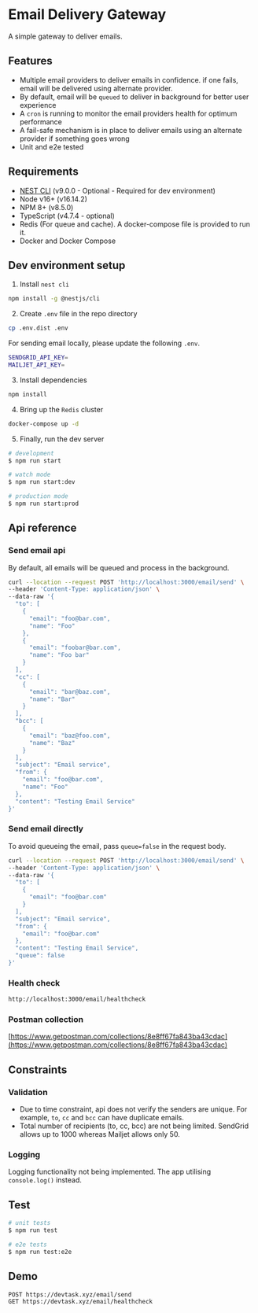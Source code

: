 # Email Delivery Gateway

A simple gateway to deliver emails.

## Features
- Multiple email providers to deliver emails in confidence. if one fails, email will be delivered using alternate provider.
- By default, email will be `queued` to deliver in background for better user experience
- A `cron` is running to monitor the email providers health for optimum performance
- A fail-safe mechanism is in place to deliver emails using an alternate provider if something goes wrong
- Unit and e2e tested

## Requirements

- [NEST CLI](https://docs.nestjs.com/cli/overview) (v9.0.0 - Optional - Required for dev environment)
- Node v16+ (v16.14.2)
- NPM 8+ (v8.5.0)
- TypeScript (v4.7.4 - optional)
- Redis (For queue and cache). A docker-compose file is provided to run it.
- Docker and Docker Compose

## Dev environment setup

1. Install `nest cli`
```bash
npm install -g @nestjs/cli
```
2. Create `.env` file in the repo directory
```bash
cp .env.dist .env
```

For sending email locally, please update the following `.env`.

```bash
SENDGRID_API_KEY=
MAILJET_API_KEY=
```

3. Install dependencies
```bash
npm install
```

4. Bring up the `Redis` cluster

```bash
docker-compose up -d
```

5. Finally, run the dev server

```bash
# development
$ npm run start

# watch mode
$ npm run start:dev

# production mode
$ npm run start:prod
```

## Api reference

### Send email api

By default, all emails will be queued and process in the background.

```bash
curl --location --request POST 'http://localhost:3000/email/send' \
--header 'Content-Type: application/json' \
--data-raw '{
  "to": [
    {
      "email": "foo@bar.com",
      "name": "Foo"
    },
    {
      "email": "foobar@bar.com",
      "name": "Foo bar"
    }
  ],
  "cc": [
    {
      "email": "bar@baz.com",
      "name": "Bar"
    }
  ],
  "bcc": [
    {
      "email": "baz@foo.com",
      "name": "Baz"
    }
  ],
  "subject": "Email service",
  "from": {
    "email": "foo@bar.com",
    "name": "Foo"
  },
  "content": "Testing Email Service"
}'
```

### Send email directly
To avoid queueing the email, pass `queue=false` in the request body.

```bash
curl --location --request POST 'http://localhost:3000/email/send' \
--header 'Content-Type: application/json' \
--data-raw '{
  "to": [
    {
      "email": "foo@bar.com"
    }
  ],
  "subject": "Email service",
  "from": {
    "email": "foo@bar.com"
  },
  "content": "Testing Email Service",
  "queue": false
}'
```

### Health check

```bash
http://localhost:3000/email/healthcheck
```

### Postman collection

[https://www.getpostman.com/collections/8e8ff67fa843ba43cdac](https://www.getpostman.com/collections/8e8ff67fa843ba43cdac)

## Constraints

### Validation

- Due to time constraint, api does not verify the senders are unique.
For example, `to`, `cc` and `bcc` can have duplicate emails.
- Total number of recipients (to, cc, bcc) are not being limited. SendGrid allows up to 1000 whereas Mailjet allows only 50.

### Logging

Logging functionality not being implemented. The app utilising `console.log()` instead.

## Test

```bash
# unit tests
$ npm run test

# e2e tests
$ npm run test:e2e
```
## Demo

```
POST https://devtask.xyz/email/send
GET https://devtask.xyz/email/healthcheck
```
